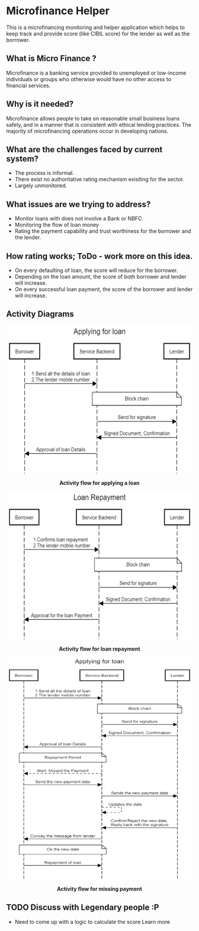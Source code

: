 # Microfinance Helper

This is a microfinancing monitoring and helper application which helps to keep track and provide score (like CIBIL score) for the lender as well as the borrower. 

## What is Micro Finance ?
Microfinance is a banking service provided to unemployed or low-income individuals or groups who otherwise would have no other access to financial services. 

## Why is it needed?
Microfinance allows people to take on reasonable small business loans safely, and in a manner that is consistent with ethical lending practices.
The majority of microfinancing operations occur in developing nations.

## What are the challenges faced by current system?
- The process is informal.
- There exist no authoritative rating mechanism exisiting for the sector.
- Largely unmonitored.

## What issues are we trying to address?
- Monitor loans with does not involve a Bank or NBFC.
- Monitoring the flow of loan money 
- Rating the payment capability and trust worthiness for the borrower and the lender. 

## How rating works; ToDo - work more on this idea.
- On every defaulting of loan, the score will reduce for the borrower.
- Depending on the loan amount, the score of both borrower and lender will increase. 
- On every successful loan payment, the score of the borrower and lender will increase.

## Activity Diagrams
<p align="center">
<img src="./docs/img/Applying for loan.png" alt="alt text" width="500px" height="400px">
</p>
<p align="center"><b>Activity flow for applying a loan</b></p>

<p align="center">
<img src="./docs/img/Loan_payment.png" alt="alt text" width="500px" height="400px">
</p>
<p align="center"><b>Activity flow for loan repayment</b></p>

<p align="center">
<img src="./docs/img/Missed_Payment.png" alt="alt text" width="500px" height="600px">
</p>
<p align="center"><b>Activity flow for missing payment</b></p>

## TODO Discuss with Legendary people :P
- Need to come up with a logic to calculate the score
Learn more
